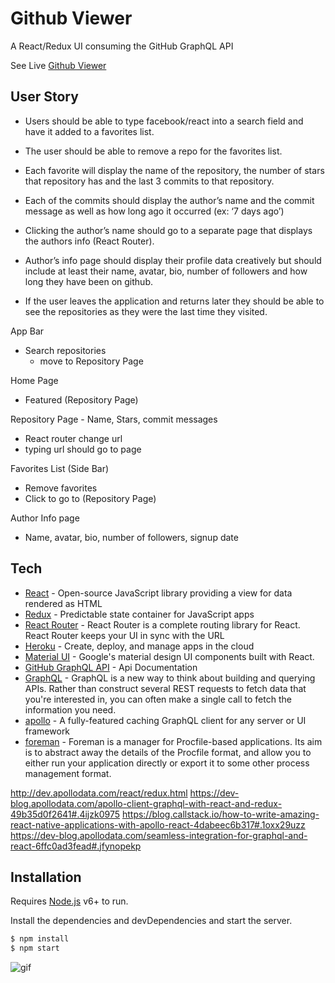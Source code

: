 # Github Viewer

A React/Redux UI consuming the GitHub GraphQL API

See Live [Github Viewer](https://Github-Viewer.herokuapp.com/)


## User Story

* Users should be able to type facebook/react into a search field and have it added to a favorites list.

* The user should be able to remove a repo for the favorites list.

* Each favorite will display the name of the repository, the number of stars that repository has and the last 3 commits to that repository.

* Each of the commits should display the author’s name and the commit message as well as how long ago it occurred (ex: ‘7 days ago’)

* Clicking the author’s name should go to a separate page that displays the authors info (React Router).

* Author’s info page should display their profile data creatively but should include at least their name, avatar, bio, number of followers and how long they have been on github.

* If the user leaves the application and returns later they should be able to see the repositories as they were the last time they visited.

App Bar
  - Search repositories
    - move to Repository Page

Home Page
  - Featured (Repository Page)

Repository Page - Name, Stars, commit messages
  - React router change url
  - typing url should go to page


Favorites List (Side Bar)
  - Remove favorites
  - Click to go to (Repository Page)


Author Info page
  - Name, avatar, bio, number of followers, signup date


## Tech

- [React](https://facebook.github.io/react/docs/getting-started.html) - Open-source JavaScript library providing a view for data rendered as HTML
- [Redux](https://github.com/reactjs/redux) - Predictable state container for JavaScript apps
- [React Router](https://github.com/ReactTraining/react-router/tree/master/docs) - React Router is a complete routing library for React. React Router keeps your UI in sync with the URL
- [Heroku](https://devcenter.heroku.com/categories/reference) - Create, deploy, and manage apps in the cloud
- [Material UI](http://www.material-ui.com/) - Google's material design UI components built with React.
- [GitHub GraphQL API](https://developer.github.com/early-access/graphql/) - Api Documentation
- [GraphQL](http://graphql.org/) - GraphQL is a new way to think about building and querying APIs. Rather than construct several REST requests to fetch data that you're interested in, you can often make a single call to fetch the information you need.
- [apollo](http://docs.apollostack.com/apollo-client/) - A fully-featured caching GraphQL client for any server or UI framework
- [foreman](https://github.com/strongloop/node-foreman) - Foreman is a manager for Procfile-based applications. Its aim is to abstract away the details of the Procfile format, and allow you to either run your application directly or export it to some other process management format.

http://dev.apollodata.com/react/redux.html
https://dev-blog.apollodata.com/apollo-client-graphql-with-react-and-redux-49b35d0f2641#.4ijzk0975
https://blog.callstack.io/how-to-write-amazing-react-native-applications-with-apollo-react-4dabeec6b317#.1oxx29uzz
https://dev-blog.apollodata.com/seamless-integration-for-graphql-and-react-6ffc0ad3fead#.jfynopekp

## Installation

Requires [Node.js](https://nodejs.org/) v6+ to run.

Install the dependencies and devDependencies and start the server.

```sh
$ npm install
$ npm start
```


![gif](http://i.imgur.com/chriswiles.gif)
